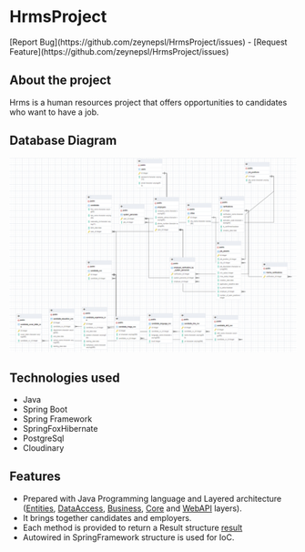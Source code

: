 <p align="center">
  <h1>HrmsProject</h1>
  <a href=""></a>
[Report Bug](https://github.com/zeynepsl/HrmsProject/issues) - [Request Feature](https://github.com/zeynepsl/HrmsProject/issues)
</p>


## About the project
Hrms is a human resources project that offers opportunities to candidates who want to have a job.

## Database Diagram
![diagram](hrms.PNG)

## Technologies used
- Java
- Spring Boot
- Spring Framework
- SpringFoxHibernate
- PostgreSql
- Cloudinary

## Features 
- Prepared with Java Programming language and Layered architecture ([Entities](https://github.com/zeynepsl/HrmsProject/tree/master/hrms/src/main/java/kodlamaio/hrms/entities),
[DataAccess](https://github.com/zeynepsl/HrmsProject/tree/master/hrms/src/main/java/kodlamaio/hrms/dataAccess/abstracts), 
[Business](https://github.com/zeynepsl/HrmsProject/tree/master/hrms/src/main/java/kodlamaio/hrms/business), 
[Core](https://github.com/zeynepsl/HrmsProject/tree/master/hrms/src/main/java/kodlamaio/hrms/core) and 
[WebAPI](https://github.com/zeynepsl/HrmsProject/tree/master/hrms/src/main/java/kodlamaio/hrms/api/controllers) layers).
- It brings together candidates and employers.
- Each method is provided to return a Result structure [result](https://github.com/zeynepsl/HrmsProject/tree/master/hrms/src/main/java/kodlamaio/hrms/core/utilities/results)
- Autowired in SpringFramework structure is used for IoC.
